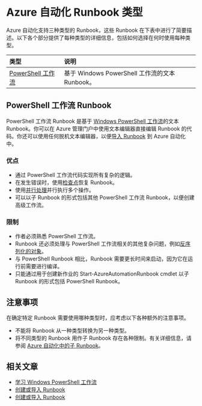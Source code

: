 <!-- not suitable for Mooncake -->

<properties 
   pageTitle="Azure 自动化 Runbook 类型"
   description="说明你可以在 Azure 自动化中使用的不同 Runbook 类型，以及在确定要使用的具体类型时需要考虑的注意事项。"
   services="automation"
   documentationCenter=""
   authors="bwren"
   manager="stevenka"
   editor="tysonn" />
<tags 
	ms.service="automation"
	ms.date="11/13/2015"
	wacn.date=""/>

# Azure 自动化 Runbook 类型

Azure 自动化支持三种类型的 Runbook，这些 Runbook 在下表中进行了简要描述。以下各个部分提供了每种类型的详细信息，包括如何选择在何时使用每种类型。


| 类型 | 说明 |
|:---|:---|
| [PowerShell 工作流](#powershell-workflow-runbooks) | 基于 Windows PowerShell 工作流的文本 Runbook。 |

## PowerShell 工作流 Runbook

PowerShell 工作流 Runbook 是基于 [Windows PowerShell 工作流](/documentation/articles/automation-powershell-workflow)的文本 Runbook。你可以在 Azure 管理门户中使用文本编辑器直接编辑 Runbook 的代码。你还可以使用任何脱机文本编辑器，以便[导入 Runbook](/documentation/articles/automation-creating-importing-runbook) 到 Azure 自动化中。

### 优点

- 通过 PowerShell 工作流代码实现所有复杂的逻辑。
- 在发生错误时，使用[检查点](/documentation/articles/automation-powershell-workflow#checkpoints)恢复 Runbook。
- 使用[并行处理](/documentation/articles/automation-powershell-workflow#parallel-processing)并行执行多个操作。
- 可以以子 Runbook 的形式包括其他 PowerShell 工作流 Runbook，以便创建高级工作流。


### 限制

- 作者必须熟悉 PowerShell 工作流。
- Runbook 还必须处理与 PowerShell 工作流相关的其他复杂问题，例如[反序列化的对象](/documentation/articles/automation-powershell-workflow#code-changes)。
- 与 PowerShell Runbook 相比，Runbook 需要更长时间来启动，因为它在运行前需要进行编译。
- 只能通过用于创建新作业的 Start-AzureAutomationRunbook cmdlet 以子 Runbook 的形式包括 PowerShell Runbook。

## 注意事项

在确定特定 Runbook 需要使用哪种类型时，应考虑以下各种额外的注意事项。

- 不能将 Runbook 从一种类型转换为另一种类型。
- 将不同类型的 Runbook 用作子 Runbook 存在各种限制。有关详细信息，请参阅 [Azure 自动化中的子 Runbook](/documentation/articles/automation-child-runbooks)。



  
## 相关文章

- [学习 Windows PowerShell 工作流](/documentation/articles/automation-powershell-workflow)
- [创建或导入 Runbook](/documentation/articles/automation-creating-importing-runbook)
- [创建或导入 Runbook](/documentation/articles/automation-creating-importing-runbook)

<!---HONumber=Mooncake_1207_2015-->